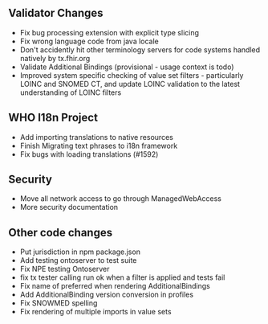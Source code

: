 ## Validator Changes

* Fix bug processing extension with explicit type slicing
* Fix wrong language code from java locale
* Don't accidently hit other terminology servers for code systems handled natively by tx.fhir.org
* Validate Additional Bindings (provisional - usage context is todo)
* Improved system specific checking of value set filters - particularly LOINC and SNOMED CT, and update LOINC validation to the latest understanding of LOINC filters

## WHO I18n Project

* Add importing translations to native resources
* Finish Migrating text phrases to i18n framework
* Fix bugs with loading translations (#1592)

## Security

* Move all network access to go through ManagedWebAccess
* More security documentation

## Other code changes

* Put jurisdiction in npm package.json
* Add testing ontoserver to test suite
* Fix NPE testing Ontoserver
* fix tx tester calling run ok when a filter is applied and tests fail
* Fix name of preferred when rendering AdditionalBindings
* Add AdditionalBinding version conversion in profiles
* Fix SNOWMED spelling
* Fix rendering of multiple imports in value sets
